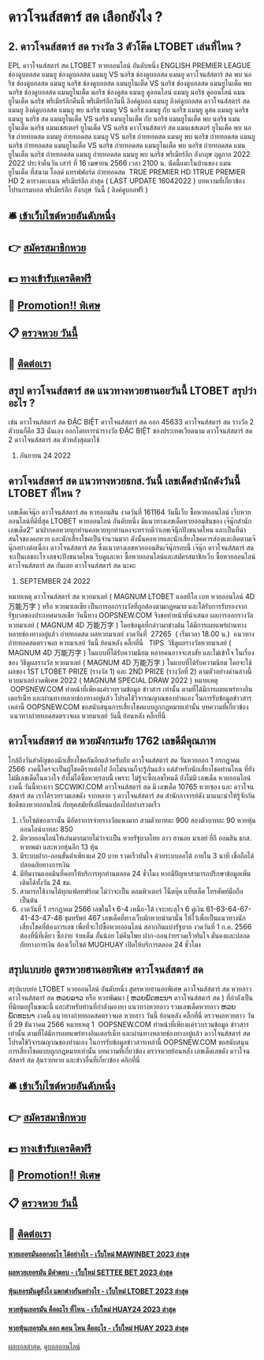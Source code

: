 # ดาวโจนส์สตาร์ สด เลือกยังไง ?
## 2. ดาวโจนส์สตาร์ สด รางวัล 3 ตัวโต๊ด LTOBET เล่นที่ไหน ?
EPL ดาวโจนส์สตาร์ สด LTOBET หวยออนไลน์ อันดับหนึ่ง ENGLISH PREMIER LEAGUE ช่องดูบอลสด แมนยู ช่องดูบอลสด แมนยู VS นอริช ช่องดูบอลสด แมนยู ดาวโจนส์สตาร์ สด พบ นอริช ช่องดูบอลสด แมนยู นอริช ช่องดูบอลสด แมนยูไนเต็ด VS นอริช ช่องดูบอลสด แมนยูไนเต็ด พบ นอริช ช่องดูบอลสด แมนยูไนเต็ด นอริช ช่องดูสด แมนยู ดูออนไลน์ แมนยู นอริช ดูออนไลน์ แมนยูไนเต็ด นอริช พรีเมียร์ลีกคืนนี้ พรีเมียร์ลีกวันนี้ ลิงค์ดูบอล แมนยู ลิงค์ดูบอลสด ดาวโจนส์สตาร์ สด แมนยู ลิงค์ดูบอลสด แมนยู พบ นอริช แมนยู VS นอริช แมนยู กับ นอริช แมนยู ดูสด แมนยู นอริช แมนยู นอริช สด แมนยูไนเต็ด VS นอริช แมนยูไนเต็ด กับ นอริช แมนยูไนเต็ด พบ นอริช แมนยูไนเต็ด นอริช แมนเชสเตอร์ ยูไนเต็ด VS นอริช ดาวโจนส์สตาร์ สด แมนเชสเตอร์ ยูไนเต็ด พบ นอริช ถ่ายทอดสด แมนยู ถ่ายทอดสด แมนยู VS นอริช ถ่ายทอดสด แมนยู พบ นอริช ถ่ายทอดสด แมนยู นอริช ถ่ายทอดสด แมนยูไนเต็ด VS นอริช ถ่ายทอดสด แมนยูไนเต็ด พบ นอริช ถ่ายทอดสด แมนยูไนเต็ด นอริช ถ่ายทอดสด แมนยู
ถ่ายทอดสด แมนยู พบ นอริช พรีเมียร์ลีก อังกฤษ ฤดูกาล 2022 2022 ประจำคืนวัน เสาร์ ที่ 16 เมษายน 2566 เวลา 2100 น. นัดนี้แตะในบ้านของ แมนยูไนเต็ด ที่สนาม โอลด์ แทรฟฟอร์ด ถ่ายทอดสด  TRUE PREMIER HD 1TRUE PREMIER HD 2
ตารางคะแนน พรีเมียร์ลีก ล่าสุด ( LAST UPDATE 16042022 )
บทความที่เกี่ยวข้อง
โปรแกรมบอล พรีเมียร์ลีก อังกฤษ วันนี้ ( ลิงค์ดูบอลฟรี )

## 🛎 [เข้าเว็บไซต์หวยอันดับหนึ่ง](https://bit.ly/3BG5bNw)
## 👉 [สมัครสมาชิกหวย](https://bit.ly/3BG5bNw)
## 💵 [ทางเข้ารับเครดิตฟรี](https://bit.ly/3C3mvgS)
## 👑 [Promotion!! พิเศษ](https://bit.ly/3C3mvgS)
## 📋 [ตรวจหวย วันนี้](https://bit.ly/3C3mvgS)
## 📱 [ติดต่อเรา](https://bit.ly/3C3mvgS)

## สรุป ดาวโจนส์สตาร์ สด แนวทางหวยฮานอยวันนี้ LTOBET สรุปว่าอะไร ?
เช่น ดาวโจนส์สตาร์ สด ĐẶC BIỆT ดาวโจนส์สตาร์ สด ออก 45633 ดาวโจนส์สตาร์ สด รางวัล 2 ตัวบนก็คือ 33 นั่นเอง
ออกโดยการนำรางวัล ĐẶC BIỆT ของประเทศเวียดนาม ดาวโจนส์สตาร์ สด 2 ดาวโจนส์สตาร์ สด ตัวหลังสุดมาใช้
1. กันยายน 24 2022

## ดาวโจนส์สตาร์ สด แนวทางหวยธกส.วันนี้ เลขเด็ดสำนักดังวันนี้ LTOBET ที่ไหน ?
เลขเด็ดเจ๊นุ๊ก ดาวโจนส์สตาร์ สด หวยออมสิน งวดวันที่ 161164
วันนี้เว็บ ซื้อหวยออนไลน์ เว็บหวยออนไลน์ที่ดีที่สุด LTOBET หวยออนไลน์ อันดับหนึ่ง มีแนวทางเลขเด็ดหวยออมสินของ เจ๊นุ๊กสำนักเลขเด็ด2″ มาฝากคอหวยทุกท่านคอหวยทุกท่านคงจะทราบดีว่าเลขเจ๊นุีกปังขนาดไหน และเป็นที่น่าสนใจของคอหวย และนักเสี่ยงโชคเป็นจำนวนมาก ดังนั้นคอหวยและนักเสี่ยงโชคควรส่องและติดตามเจ๊นุ๊กอย่างต่อเนื่อง ดาวโจนส์สตาร์ สด ซึ่งแนวทางเลขหวยออมสินเจ๊นุ๊กรอบนี้ เจ๊นุ๊ก ดาวโจนส์สตาร์ สด จะเป็นเลขอะไร เลขจะปังขนาดไหน รีบดูและหา ซื้อหวยออนไลน์และสมัครสมาชิกเว็บ ซื้อหวยออนไลน์ ดาวโจนส์สตาร์ สด กันเลย ดาวโจนส์สตาร์ สด นะคะ
1. SEPTEMBER 24 2022

หมายเหตุ ดาวโจนส์สตาร์ สด หวยมาเลย์ ( MAGNUM LTOBET แอลทีโอ เบท หวยออนไลน์ 4D 万能万字 ) หรือ หวยมาเลเซีย เป็นการออกรางวัลที่ถูกต้องตามกฎหมาย และได้รับการรับรองจากรัฐบาลของประเทศมาเลเชีย
วันนี้ทาง OOPSNEW.COM จึงขอทำหน้าที่นำเสนอ ผลการออกรางวัล หวยมาเลย์ ( MAGNUM 4D 万能万字 ) โดยข้อมูลที่กล่าวมาข่างต้น ได้มีการเผยแพร่ผ่านทางหลายช่องทางอยู่แล้ว
ถ่ายทอดสด ผลหวยมาเลย์ งวดวันที่  27265  ( เริ่มเวลา 18.00 น.)
 แนวทางถ่ายทอดสดตรวจผล หวยมาเลย์ วันนี้ ย้อนหลัง คลิ๊กที่นี่  
TIPS  วิธีดูผลรางวัลหวยมาเลย์ ( MAGNUM 4D 万能万字 ) ในแบบที่ได้รับความนิยม
หลายคนอาจจะสงสัย และไม่เข้าใจ ในเรื่องของ วิธีดูผลรางวัล หวยมาเลย์ ( MAGNUM 4D 万能万字 ) ในแบบที่ได้รับความนิยม โดยจะใช้ผลของ 1ST LTOBET PRIZE (รางวัล 1) และ 2ND PRIZE (รางวัลที่ 2) ตามตัวอย่างด่านล่างนี้
หวยมาเลย์งวดพิเศษ 2022 ( MAGNUM SPECIAL DRAW 2022 )
หมายเหตุ  OOPSNEW.COM ทำหน้าที่เพียงแค่รวบรวมข้อมูล ข่าวสาร เท่านั้น ตามที่ได้มีการเผยแพร่ทางอินเตอร์เน็ท และผ่านทางหลายช่องทางอยู่แล้ว โปรดใช้วิจารณญาณของท่านเอง ในการรับข้อมูลข่าวสารเหล่านี้ OOPSNEW.COM ขอสนับสนุนการเสี่ยงโชคแบบถูกกฎหมายเท่านั้น
บทความที่เกี่ยวข้อง
 แนวทางถ่ายทอดสดตรวจผล หวยมาเลย์ วันนี้ ย้อนหลัง คลิ๊กที่นี่  

## ดาวโจนส์สตาร์ สด หวยมังกรเมรัย 1762 เลขดีมีคุณภาพ
ใกล้ถึงวันสำคัญของนักเสี่ยงโชคกันอีกแล้วครับกับ ดาวโจนส์สตาร์ สด วันหวยออก 1 กรกฎาคม 2566 งวดนี้ใครจะเป็นผู้โชคดีรายต่อไป อีกไม่นานก็จะรู้กันแล้ว แต่สำหรับนักเสี่ยงโชคท่านไหน ที่ยังไม่มีเลขเด็ดในดวงใจ ยังไม่ได้ซื้อหวยรอบนี้ เพราะ ไม่รู้จะซื้อเลขไหนดี ยังไม่มี เลขเด็ด หวยออนไลน์ งวดนี้ วันนี้ทางเรา SCCWIKI.COM ดาวโจนส์สตาร์ สด มี เลขเด็ด 10765 หวยซอง และ ดาวโจนส์สตาร์ สด เราได้รวยรวมเลขดัง จากหลาย ๆ ดาวโจนส์สตาร์ สด สำนักอาจารย์ดัง มาแนะนำให้รู้จักกัน
ข้อดีของหวยออนไลน์ กับยุคสมัยที่เปลี่ยนแปลงไปอย่างรวดเร็ว
1. เว็บไซต์ของเรานั้น มีอัตราการจ่ายรางวัลแพงมาก สามตัวบาทละ 900 สองตัวบาทละ 90 หวยหุ้นออนไลน์บาทละ 850
2. มีหวยออนไลน์ให้เล่นมากมายไม่ว่าจะเป็น หวยรัฐบาลไทย ลาว ฮานอย มาเลย์ ยี่กี ออมสิน ธกส. หวยพม่า และหวยหุ้นอีก 13 หุ้น
3. มีระบบฝาก-ถอนขั้นต่ำเพียงแค่ 20 บาท รวดเร็วทันใจ ด้วยระบบออโต้ ภายใน 3 นาที เชื่อถือได้ ปลอดภัยทางการเงิน
4. มีทีมงานแอดมินที่คอยให้บริการทุกท่านตลอด 24 ชั่วโมง หากมีปัญหาสามารถปรึกษาข้อมูลเพิ่มเติมได้ทั้งวัน 24 ชม.
5. สามารถใช้งานได้ทุกแฟลทฟร์อม ไม่ว่าจะเป็น คอมพิวเตอร์ โน็ตบุ๊ค แท็บเล็ต โทรศัพท์มือถือ เป็นต้น
6. งวดวันที่ 1 กรกฏาคม 2566 เลขในใจ 6-4 เหนือ-ใต้ เจาะทะลุใจ 6 คู่เงิน 61-63-64-67-41-43-47-48 ขุมทรัพย์ 467 เลขเด็ดที่ทางเว็บมักหวยนำมานั้น ให้ไว้เพื่อเป็นแนวทางนักเสี่ยงโชคที่ต้องการเลข เพื่อที่จะไปซื้อหวยออนไลน์ สลากกินแบ่งรัฐบาล งวดวันที่ 1 ก.ค. 2566 ต้องที่นี่ที่เดียว ซื้อง่าย จ่ายเต็ม อั้นน้อย ไม่คืนโพย ฝาก-ถอนง่ายรวดเร็วทันใจ มั่นคงและปลอดถัยทางการเงิน ต้องเว็บไซต์ MUGHUAY เปิดให้บริการตลอด 24 ชั่วโมง

## สรุปแบบย่อ สูตรหวยฮานอยพิเศษ ดาวโจนส์สตาร์ สด
สรุปแบบย่อ LTOBET หวยออนไลน์ อันดับหนึ่ง สูตรหวยฮานอยพิเศษ ดาวโจนส์สตาร์ สด หวยลาว ดาวโจนส์สตาร์ สด ຫວຍລາວ หรือ หวยพัฒนา ( ຫວຍພັດທະນາ ดาวโจนส์สตาร์ สด ) ที่กำลังเป็นที่นิยมอยู่ในขณะนี้ และสำหรับท่านที่กำลังมองหา แนวทางหวยลาว รวมเลขเด็ดหวยลาว ຫວຍພັດທະນາ งวดนี้
 แนวทางถ่ายทอดสดตรวจผล หวยลาว วันนี้ ย้อนหลัง คลิ๊กที่นี่ 
ตรวจผลหวยลาว วันที่ 29 ธันวาคม 2566
หมายเหตุ 1  OOPSNEW.COM ทำหน้าที่เพียงแค่รวบรวมข้อมูล ข่าวสาร เท่านั้น ตามที่ได้มีการเผยแพร่ทางอินเตอร์เน็ท และผ่านทางหลายช่องทางอยู่แล้ว ดาวโจนส์สตาร์ สด โปรดใช้วิจารณญาณของท่านเอง ในการรับข้อมูลข่าวสารเหล่านี้ OOPSNEW.COM ขอสนับสนุนการเสี่ยงโชคแบบถูกกฎหมายเท่านั้น
บทความที่เกี่ยวข้อง
ตรวจหวยย้อนหลัง เลขเด็ดเลขดัง ดาวโจนส์สตาร์ สด ลุ้นรวยหวย และข่าวอื่นที่เกี่ยวข้อง คลิกที่นี่

## 🛎 [เข้าเว็บไซต์หวยอันดับหนึ่ง](https://bit.ly/3BG5bNw)
## 👉 [สมัครสมาชิกหวย](https://bit.ly/3BG5bNw)
## 💵 [ทางเข้ารับเครดิตฟรี](https://bit.ly/3C3mvgS)
## 👑 [Promotion!! พิเศษ](https://bit.ly/3C3mvgS)
## 📋 [ตรวจหวย วันนี้](https://bit.ly/3C3mvgS)
## 📱 [ติดต่อเรา](https://bit.ly/3C3mvgS)

#### [หวยเยอรมันออกอะไร ได้อย่างไร - เว็บใหม่ MAWINBET 2023 ล่าสุด](https://atom.io/themes/หวยเยอรมันออกอะไร%20ได้อย่างไร%20-%20เว็บใหม่%20mawinbet%202023%20ล่าสุด)
#### [ผลหวยเยอรมัน มีคำตอบ - เว็บใหม่ SETTEE BET 2023 ล่าสุด](https://atom.io/themes/ผลหวยเยอรมัน%20มีคำตอบ%20-%20เว็บใหม่%20settee%20bet%202023%20ล่าสุด)
#### [หุ้นเยอรมันดูยังไง แตกต่างกันอย่างไร - เว็บใหม่ LTOBET 2023 ล่าสุด](https://atom.io/themes/หุ้นเยอรมันดูยังไง%20แตกต่างกันอย่างไร%20-%20เว็บใหม่%20ltobet%202023%20ล่าสุด)
#### [หวยหุ้นเยอรมัน คืออะไร ที่ไหน - เว็บใหม่ HUAY24 2023 ล่าสุด](https://atom.io/themes/หวยหุ้นเยอรมัน%20คืออะไร%20ที่ไหน%20-%20เว็บใหม่%20huay24%202023%20ล่าสุด)
#### [หวยหุ้นเยอรมัน ออก ตอน ไหน คืออะไร - เว็บใหม่ HUAY 2023 ล่าสุด](https://atom.io/themes/หวยหุ้นเยอรมัน%20ออก%20ตอน%20ไหน%20คืออะไร%20-%20เว็บใหม่%20huay%202023%20ล่าสุด)

[ผลบอลล่าสุด](https://siamsport.tv "ผลบอลล่าสุด"), [ดูบอลออนไลน์](https://siamsport.tv/ดูบอลสด "ดูบอลออนไลน์")